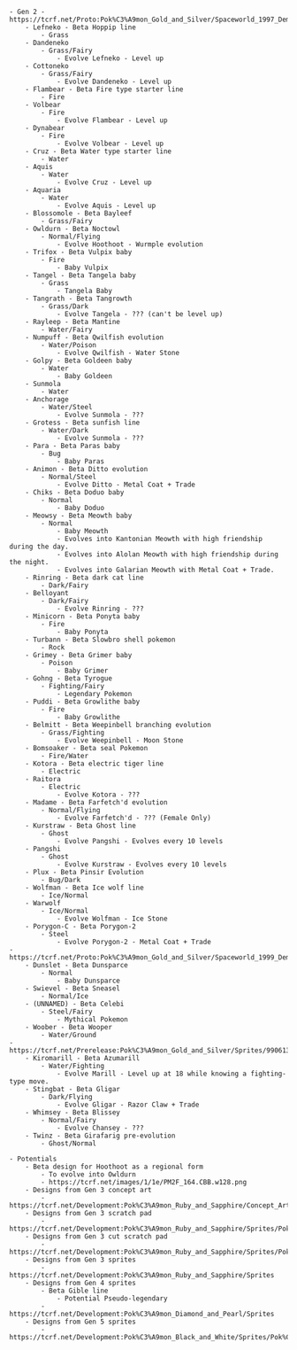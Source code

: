     - Gen 2 - https://tcrf.net/Proto:Pok%C3%A9mon_Gold_and_Silver/Spaceworld_1997_Demo/Pok%C3%A9mon
        - Lefneko - Beta Hoppip line
            - Grass
        - Dandeneko
            - Grass/Fairy
                - Evolve Lefneko - Level up
        - Cottoneko
            - Grass/Fairy
                - Evolve Dandeneko - Level up
        - Flambear - Beta Fire type starter line
            - Fire
        - Volbear
            - Fire
                - Evolve Flambear - Level up
        - Dynabear
            - Fire
                - Evolve Volbear - Level up
        - Cruz - Beta Water type starter line
            - Water
        - Aquis
            - Water
                - Evolve Cruz - Level up
        - Aquaria
            - Water
                - Evolve Aquis - Level up
        - Blossomole - Beta Bayleef
            - Grass/Fairy
        - Owldurn - Beta Noctowl
            - Normal/Flying
                - Evolve Hoothoot - Wurmple evolution
        - Trifox - Beta Vulpix baby
            - Fire
                - Baby Vulpix
        - Tangel - Beta Tangela baby
            - Grass
                - Tangela Baby
        - Tangrath - Beta Tangrowth
            - Grass/Dark
                - Evolve Tangela - ??? (can't be level up)
        - Rayleep - Beta Mantine
            - Water/Fairy
        - Numpuff - Beta Qwilfish evolution
            - Water/Poison
                - Evolve Qwilfish - Water Stone
        - Golpy - Beta Goldeen baby
            - Water
                - Baby Goldeen
        - Sunmola
            - Water
        - Anchorage
            - Water/Steel
                - Evolve Sunmola - ???
        - Grotess - Beta sunfish line 
            - Water/Dark
                - Evolve Sunmola - ???
        - Para - Beta Paras baby
            - Bug
                - Baby Paras
        - Animon - Beta Ditto evolution
            - Normal/Steel
                - Evolve Ditto - Metal Coat + Trade
        - Chiks - Beta Doduo baby
            - Normal
                - Baby Doduo
        - Meowsy - Beta Meowth baby
            - Normal
                - Baby Meowth
                - Evolves into Kantonian Meowth with high friendship during the day.
                - Evolves into Alolan Meowth with high friendship during the night.
                - Evolves into Galarian Meowth with Metal Coat + Trade.
        - Rinring - Beta dark cat line
            - Dark/Fairy
        - Belloyant
            - Dark/Fairy
                - Evolve Rinring - ???
        - Minicorn - Beta Ponyta baby
            - Fire
                - Baby Ponyta
        - Turbann - Beta Slowbro shell pokemon
            - Rock
        - Grimey - Beta Grimer baby
            - Poison
                - Baby Grimer
        - Gohng - Beta Tyrogue
            - Fighting/Fairy
                - Legendary Pokemon
        - Puddi - Beta Growlithe baby
            - Fire
                - Baby Growlithe
        - Belmitt - Beta Weepinbell branching evolution
            - Grass/Fighting
                - Evolve Weepinbell - Moon Stone
        - Bomsoaker - Beta seal Pokemon
            - Fire/Water
        - Kotora - Beta electric tiger line
            - Electric
        - Raitora
            - Electric
                - Evolve Kotora - ???
        - Madame - Beta Farfetch'd evolution
            - Normal/Flying
                - Evolve Farfetch'd - ??? (Female Only)
        - Kurstraw - Beta Ghost line
            - Ghost
                - Evolve Pangshi - Evolves every 10 levels
        - Pangshi
            - Ghost
                - Evolve Kurstraw - Evolves every 10 levels
        - Plux - Beta Pinsir Evolution
            - Bug/Dark
        - Wolfman - Beta Ice wolf line
            - Ice/Normal
        - Warwolf
            - Ice/Normal
                - Evolve Wolfman - Ice Stone
        - Porygon-C - Beta Porygon-2
            - Steel
                - Evolve Porygon-2 - Metal Coat + Trade
    - https://tcrf.net/Proto:Pok%C3%A9mon_Gold_and_Silver/Spaceworld_1999_Demo/Pok%C3%A9mon
        - Dunslet - Beta Dunsparce
            - Normal
                - Baby Dunsparce
        - Swievel - Beta Sneasel
            - Normal/Ice
        - (UNNAMED) - Beta Celebi
            - Steel/Fairy
                - Mythical Pokemon
        - Woober - Beta Wooper
            - Water/Ground
    - https://tcrf.net/Prerelease:Pok%C3%A9mon_Gold_and_Silver/Sprites/990613
        - Kiromarill - Beta Azumarill
            - Water/Fighting
                - Evolve Marill - Level up at 18 while knowing a fighting-type move.
        - Stingbat - Beta Gligar
            - Dark/Flying
                - Evolve Gligar - Razor Claw + Trade
        - Whimsey - Beta Blissey
            - Normal/Fairy
                - Evolve Chansey - ???
        - Twinz - Beta Girafarig pre-evolution
            - Ghost/Normal
    
    - Potentials
        - Beta design for Hoothoot as a regional form
            - To evolve into Owldurn
            - https://tcrf.net/images/1/1e/PM2F_164.CBB.w128.png
        - Designs from Gen 3 concept art
            - https://tcrf.net/Development:Pok%C3%A9mon_Ruby_and_Sapphire/Concept_Art
        - Designs from Gen 3 scratch pad
            - https://tcrf.net/Development:Pok%C3%A9mon_Ruby_and_Sapphire/Sprites/Pok%C3%A9mon_Scratchpads#Generation_3
        - Designs from Gen 3 cut scratch pad
            - https://tcrf.net/Development:Pok%C3%A9mon_Ruby_and_Sapphire/Sprites/Pok%C3%A9mon_Scratchpads#Generation_3_.28Cut.29
        - Designs from Gen 3 sprites
            - https://tcrf.net/Development:Pok%C3%A9mon_Ruby_and_Sapphire/Sprites
        - Designs from Gen 4 sprites
            - Beta Gible line
                - Potential Pseudo-legendary
            - https://tcrf.net/Development:Pok%C3%A9mon_Diamond_and_Pearl/Sprites
        - Designs from Gen 5 sprites
            - https://tcrf.net/Development:Pok%C3%A9mon_Black_and_White/Sprites/Pok%C3%A9mon_Sprites
        

